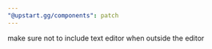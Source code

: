 ```yaml
---
"@upstart.gg/components": patch
---
```


make sure not to include text editor when outside the editor
